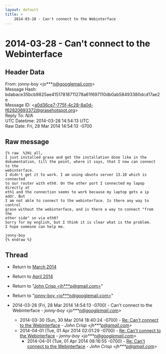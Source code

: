 ```yaml
---
layout: default
title: >
    2014-03-28 - Can't connect to the Webinterface
---
```


# 2014-03-28 - Can't connect to the Webinterface

## Header Data

From: jonny-boy \<jo***n@googlemail.com\><br>
Message Hash: bdabace35bcb9825ae41517818711278a61f697110db0ab58493380dcd17ae2e<br>
Message ID: \<a0d36ce7-775f-4c28-8a0d-f62820693372@grasehotspot.org\><br>
Reply To: _N/A_<br>
UTC Datetime: 2014-03-28 14:54:13 UTC<br>
Raw Date: Fri, 28 Mar 2014 14:54:13 -0700<br>

## Raw message

```
{% raw  %}Hi all,
I just installed grase and get the installation done like in the 
dokumentation, till the point, where it says, that I now can connect to the 
webinterface.
I didn't get it to work. I am using ubuntu server 13.10 which is connected 
to our router with eth0. On the other port I connected my lapop directly at 
eth1 and the connection seems to work because my laptop gets a ip addr. But 
I am not able to connect to the webinterface. Is there any way to control 
grase without the webinterface, and is there a way to connect "from the 
other side" so via eth0?
Sorry for my english, but I think it is clear what is the problem.
I hope someone can help me.

jonny-boy
{% endraw %}
```

## Thread

+ Return to [March 2014](/archive/2014/03)
+ Return to [April 2014](/archive/2014/04)

+ Return to "[John Crisp <jh***p<span>@</span>gmail.com>](/authors/jh___p_at_gmail_com)"
+ Return to "[jonny-boy <jo***n<span>@</span>googlemail.com>](/authors/jo___n_at_googlemail_com)"

+ 2014-03-28 (Fri, 28 Mar 2014 14:54:13 -0700) - Can't connect to the Webinterface - _jonny-boy \<jo***n@googlemail.com\>_
  + 2014-03-30 (Sun, 30 Mar 2014 18:40:24 -0700) - [Re: Can't connect to the Webinterface](/archive/2014/03/b688b12706ba904a896475ccbe6d7aba72baddf359d5fbb962f7c034c68fe68a) - _John Crisp \<jh***p@gmail.com\>_
  + 2014-04-01 (Tue, 01 Apr 2014 02:01:29 -0700) - [Re: Can't connect to the Webinterface](/archive/2014/04/35711865ab023155a932974ebd2969a3daf832f0d22cb264f724fc8e6aaebd36) - _jonny-boy \<jo***n@googlemail.com\>_
    + 2014-04-01 (Tue, 01 Apr 2014 08:16:55 -0700) - [Re: Can't connect to the Webinterface](/archive/2014/04/10fc9a6c8f210311227220bfc82388a3b37bfbd1df684db8f12e4c9d7261dfa2) - _John Crisp \<jh***p@gmail.com\>_

